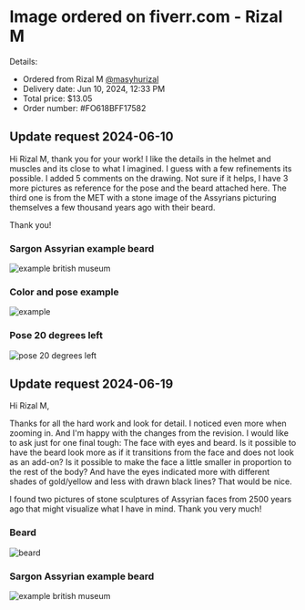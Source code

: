 # Image ordered on fiverr.com - Rizal M

Details:

- Ordered from Rizal M [@masyhurizal](https://www.fiverr.com/masyhurizal/)
- Delivery date: Jun 10, 2024, 12:33 PM
- Total price: $13.05
- Order number: #FO618BFF17582 

## Update request 2024-06-10

Hi Rizal M, thank you for your work! I like the details in the helmet and muscles and its close to what I imagined. I guess with a few refinements its possible. I added 5 comments on the drawing. Not sure if it helps, I have 3 more pictures as reference for the pose and the beard attached here. The third one is from the MET with a stone image of the Assyrians picturing themselves a few thousand years ago with their beard.

Thank you!

### Sargon Assyrian example beard

![example british museum](DT880.jpg)

### Color and pose example

![example](example1L.jpg)

### Pose 20 degrees left

![pose 20 degrees left](pose_20degreesL.png)

## Update request 2024-06-19

Hi Rizal M,

Thanks for all the hard work and look for detail. I noticed even more when zooming in. And I'm happy with the changes from the revision. I would like to ask just for one final tough: The face with eyes and beard. Is it possible to have the beard look more as if it transitions from the face and does not look as an add-on? Is it possible to make the face a little smaller in proportion to the rest of the body? And have the eyes indicated more with different shades of gold/yellow and less with drawn black lines? That would be nice.

I found two pictures of stone sculptures of Assyrian faces from 2500 years ago that might visualize what I have in mind. Thank you very much!

### Beard

![beard](beard.jpg)

### Sargon Assyrian example beard

![example british museum](DT880.jpg)

